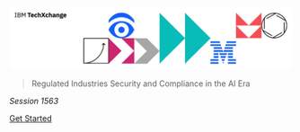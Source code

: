 <img src="../header.jpg">

> Regulated Industries Security and Compliance in the AI Era 

_Session 1563_

[Get Started](#main)
